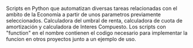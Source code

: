 Scripts en Python que automatizan diversas tareas relacionadas con el ambito de la Economía a partir de unos parametros previamente seleccionados.
Calculadora del umbral de renta, calculadora de cuota de amortización y calculadora de Interes Compuesto.
Los scripts con  "function" en el nombre contienen el codigo necesario para implementar la funcion en otros proyectos junto a un ejemplo de uso.
